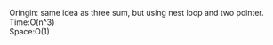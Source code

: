 Oringin: same idea as three sum, but using nest loop and two pointer.
</br>
Time:O(n^3)
</br>
Space:O(1)

